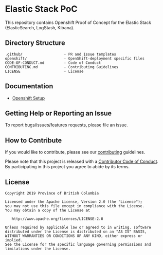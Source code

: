 # Elastic Stack PoC

This repository contains Openshift Proof of Concept for the Elastic Stack (ElasticSearch, LogStash, Kibana).

## Directory Structure

    .github/                   - PR and Issue templates
    openshift/                 - OpenShift-deployment specific files
    CODE-OF-CONDUCT.md         - Code of Conduct
    CONTRIBUTING.md            - Contributing Guidelines
    LICENSE                    - License

## Documentation

* [Openshift Setup](openshift/README.md)

## Getting Help or Reporting an Issue

To report bugs/issues/features requests, please file an issue.

## How to Contribute

If you would like to contribute, please see our [contributing](CONTRIBUTING.md) guidelines.

Please note that this project is released with a [Contributor Code of Conduct](CODE-OF-CONDUCT.md). By participating in this project you agree to abide by its terms.

## License

    Copyright 2019 Province of British Columbia

    Licensed under the Apache License, Version 2.0 (the "License");
    you may not use this file except in compliance with the License.
    You may obtain a copy of the License at

       http://www.apache.org/licenses/LICENSE-2.0

    Unless required by applicable law or agreed to in writing, software
    distributed under the License is distributed on an "AS IS" BASIS,
    WITHOUT WARRANTIES OR CONDITIONS OF ANY KIND, either express or implied.
    See the License for the specific language governing permissions and
    limitations under the License.

